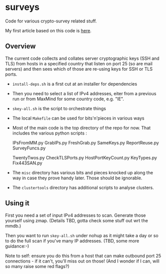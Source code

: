 # surveys

Code for various crypto-survey related stuff. 

My first article based on this code is [here](https://eprint.iacr.org/2018/299).

## Overview

The current code collects and collates server cryptographic keys (SSH and TLS)
from hosts in a specified country that listen on port 25 (so are mail servers)
and then sees which of those are re-using keys for SSH or TLS ports.

- ```install-deps.sh``` is a first cut at an installer for dependencies

- Then you need to select a list of IPv4 addresses, eiter from a previous
run or from MaxMind for some country code, e.g. "IE".

- ```skey-all.sh``` is the script to orchestrate things

- The local ```Makefile``` can be used for bits'n'pieces in various ways

- Most of the main code is the top directory of the repo for now. That
includes the various python scripts :

	IPsFromMM.py
	GrabIPs.py
	FreshGrab.py
	SameKeys.py
	ReportReuse.py
	SurveyFuncs.py

	TwentyTwos.py
	CheckTLSPorts.py
	HostPortKeyCount.py
	KeyTypes.py
	Fix443SAN.py


- The ```misc``` directory has various bits and pieces knocked up along the way
  in case they prove handy later. Those should be ignorable.

- The ```clustertools``` directory has additional scripts to analyse clusters.

## Using it

First you need a set of input IPv4 addresses to scan. Generate those
yourself using zmap. (Details TBD, gotta check some stuff out wrt the
mmdb.)

Then you want to run ```skey-all.sh``` under nohup as it might take a
day or so to do the full scan if you've many IP addresses. (TBD, some
more guidance:-)

Note to self: ensure you do this from a host that can make outbound
port 25 connections - if it can't, you'll miss out on those! (And I
wonder if I can, will so many raise some red flags?)

